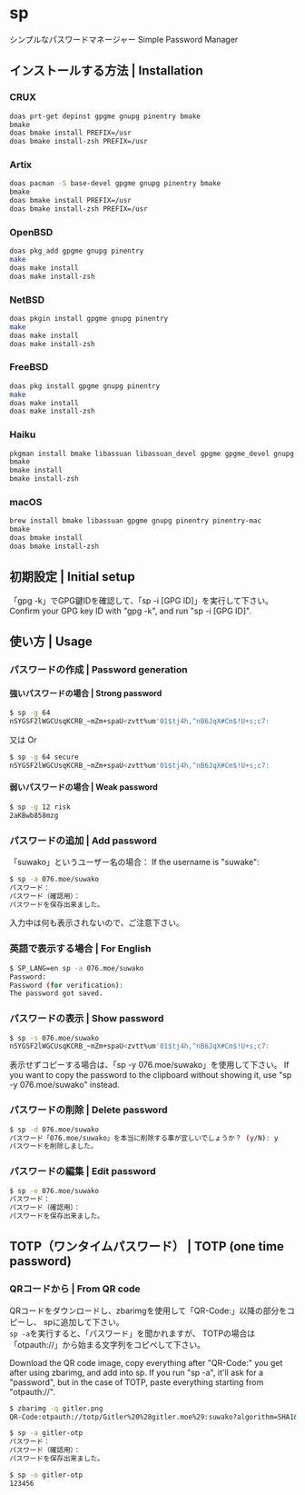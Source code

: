 # sp
シンプルなパスワードマネージャー
Simple Password Manager

## インストールする方法 | Installation
### CRUX
```sh
doas prt-get depinst gpgme gnupg pinentry bmake
bmake
doas bmake install PREFIX=/usr
doas bmake install-zsh PREFIX=/usr
```

### Artix
```sh
doas pacman -S base-devel gpgme gnupg pinentry bmake
bmake
doas bmake install PREFIX=/usr
doas bmake install-zsh PREFIX=/usr
```

### OpenBSD
```sh
doas pkg_add gpgme gnupg pinentry
make
doas make install
doas make install-zsh
```

### NetBSD
```sh
doas pkgin install gpgme gnupg pinentry
make
doas make install
doas make install-zsh
```

### FreeBSD
```sh
doas pkg install gpgme gnupg pinentry
make
doas make install
doas make install-zsh
```

### Haiku
```sh
pkgman install bmake libassuan libassuan_devel gpgme gpgme_devel gnupg llvm18_clang
bmake
bmake install
bmake install-zsh
```

### macOS
```sh
brew install bmake libassuan gpgme gnupg pinentry pinentry-mac
bmake
doas bmake install
doas bmake install-zsh
```

## 初期設定 | Initial setup
「gpg -k」でGPG鍵IDを確認して、「sp -i [GPG ID]」を実行して下さい。
Confirm your GPG key ID with "gpg -k", and run "sp -i [GPG ID]".

## 使い方 | Usage
### パスワードの作成 | Password generation
#### 強いパスワードの場合 | Strong password
```sh
$ sp -g 64
nSYGSF2lWGCUsqKCRB_~mZm+spaU<zvtt%um'01$tj4h,^nB6JqX#Cm$!U+s;c7:
```
又は
Or
```sh
$ sp -g 64 secure
nSYGSF2lWGCUsqKCRB_~mZm+spaU<zvtt%um'01$tj4h,^nB6JqX#Cm$!U+s;c7:
```

#### 弱いパスワードの場合 | Weak password
```sh
$ sp -g 12 risk
2aKBwb858mzg
```

### パスワードの追加 | Add password
「suwako」というユーザー名の場合：
If the username is "suwake":
```sh
$ sp -a 076.moe/suwako
パスワード： 
パスワード（確認用）： 
パスワードを保存出来ました。
```
入力中は何も表示されないので、ご注意下さい。

### 英語で表示する場合 | For English
```sh
$ SP_LANG=en sp -a 076.moe/suwako
Password: 
Password (for verification): 
The password got saved.
```

### パスワードの表示 | Show password
```sh
$ sp -s 076.moe/suwako
nSYGSF2lWGCUsqKCRB_~mZm+spaU<zvtt%um'01$tj4h,^nB6JqX#Cm$!U+s;c7:
```
表示せずコピーする場合は、「sp -y 076.moe/suwako」を使用して下さい。
If you want to copy the password to the clipboard without showing it,
use "sp -y 076.moe/suwako" instead.

### パスワードの削除 | Delete password
```sh
$ sp -d 076.moe/suwako
パスワード「076.moe/suwako」を本当に削除する事が宜しいでしょうか？ (y/N): y
パスワードを削除しました。
```

### パスワードの編集 | Edit password
```sh
$ sp -e 076.moe/suwako
パスワード： 
パスワード（確認用）： 
パスワードを保存出来ました。
```

## TOTP（ワンタイムパスワード） | TOTP (one time password)
### QRコードから | From QR code
QRコードをダウンロードし、zbarimgを使用して「QR-Code:」以降の部分をコピーし、
spに追加して下さい。\
`sp -a`を実行すると、「パスワード」を聞かれますが、
TOTPの場合は「otpauth://」から始まる文字列をコピペして下さい。

Download the QR code image, copy everything after "QR-Code:"
you get after using zbarimg, and add into sp.
If you run "sp -a", it'll ask for a "password", but in the case of TOTP,
paste everything starting from "otpauth://".
```sh
$ zbarimg -q gitler.png
QR-Code:otpauth://totp/Gitler%20%28gitler.moe%29:suwako?algorithm=SHA1&digits=6&issuer=Gitler%20%28gitler.moe%29&period=30&secret=〇〇

$ sp -a gitler-otp
パスワード： 
パスワード（確認用）： 
パスワードを保存出来ました。

$ sp -o gitler-otp
123456
```

